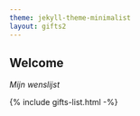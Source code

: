 ```yaml
---
theme: jekyll-theme-minimalist
layout: gifts2
---
```


## Welcome 

_Mijn wenslijst_

{% include gifts-list.html -%}